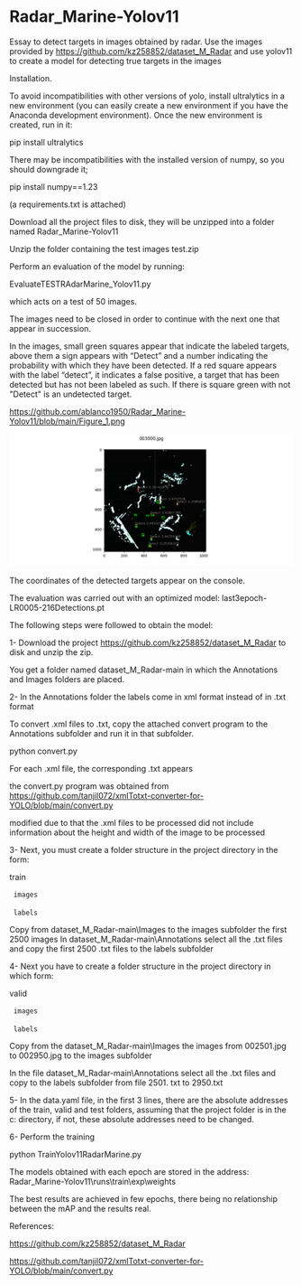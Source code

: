 # Radar_Marine-Yolov11
Essay to detect targets in images obtained by radar. Use the images provided by https://github.com/kz258852/dataset_M_Radar and use yolov11 to create a model for detecting true targets in the images

Installation.

To avoid incompatibilities with other versions of yolo, install ultralytics in a new environment (you can easily create a new environment if you have the Anaconda development environment). Once the new environment is created, run in it:

pip install ultralytics

There may be incompatibilities with the installed version of numpy, so you should downgrade it;

pip install numpy==1.23

(a requirements.txt is attached)

Download all the project files to disk, they will be unzipped into a folder named Radar_Marine-Yolov11

Unzip the folder containing the test images test.zip

Perform an evaluation of the model by running:

EvaluateTESTRAdarMarine_Yolov11.py

which acts on a test of 50 images.

The images need to be closed in order to continue with the next one that appear in succession.

In the images, small green squares appear that indicate the labeled targets, above them a sign appears with “Detect” and a number indicating the probability with which they have been detected. If a red square appears with the label “detect”, it indicates a false positive, a target that has been detected but has not been labeled as such. If there is square green with not "Detect" is an undetected target.

https://github.com/ablanco1950/Radar_Marine-Yolov11/blob/main/Figure_1.png

![Fig1](https://github.com/ablanco1950/Radar_Marine-Yolov11/blob/main/Figure_1.png)

The coordinates of the detected targets appear on the console.

The evaluation was carried out with an optimized model: last3epoch-LR0005-216Detections.pt

The following steps were followed to obtain the model:

1- Download the project https://github.com/kz258852/dataset_M_Radar to disk and unzip the zip.

You get a folder named dataset_M_Radar-main in which the Annotations and Images folders are placed.

2- In the Annotations folder the labels come in xml format instead of in .txt format

To convert .xml files to .txt, copy the attached convert program to the Annotations subfolder and run it in that subfolder.

python convert.py

For each .xml file, the corresponding .txt appears

the convert.py program was obtained from https://github.com/tanjil072/xmlTotxt-converter-for-YOLO/blob/main/convert.py

modified due to that the .xml files to be processed did not include information about the height and width of the image to be processed

3- Next, you must create a folder structure in the project directory in the form:

train

     images
  
     labels

Copy from dataset_M_Radar-main\Images to the images subfolder the first 2500 images
In dataset_M_Radar-main\Annotations select all the .txt files and copy the first 2500 .txt files to the labels subfolder

4- Next you have to create a folder structure in the project directory in which form:

valid

     images
  
     labels

Copy from the dataset_M_Radar-main\Images the images from 002501.jpg to 002950.jpg to the images subfolder


In the file dataset_M_Radar-main\Annotations select all the .txt files and copy to the labels subfolder from file 2501. txt to 2950.txt

5- In the data.yaml file, in the first 3 lines, there are the absolute addresses of the train, valid and test folders, assuming that the project folder is in the c: directory, if not, these absolute addresses need to be changed.

6- Perform the training

python TrainYolov11RadarMarine.py

The models obtained with each epoch are stored in the address:
Radar_Marine-Yolov11\runs\train\exp\weights

The best results are achieved in few epochs, there being no relationship between the mAP and the results real.

References:

https://github.com/kz258852/dataset_M_Radar

https://github.com/tanjil072/xmlTotxt-converter-for-YOLO/blob/main/convert.py


